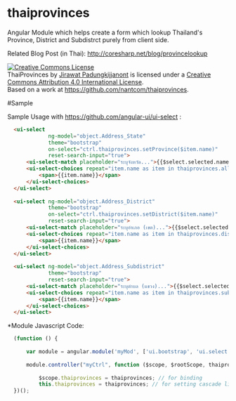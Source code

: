 # thaiprovinces
Angular Module which helps create a form which lookup Thailand's Province, District and Subdistrct purely from client side.

Related Blog Post (in Thai): http://coresharp.net/blog/provincelookup

<a rel="license" href="http://creativecommons.org/licenses/by/4.0/"><img alt="Creative Commons License" style="border-width:0" src="https://i.creativecommons.org/l/by/4.0/88x31.png" /></a><br /><span xmlns:dct="http://purl.org/dc/terms/" property="dct:title">ThaiProvinces</span> by <a xmlns:cc="http://creativecommons.org/ns#" href="http://nant.co" property="cc:attributionName" rel="cc:attributionURL">Jirawat Padungkijjanont</a> is licensed under a <a rel="license" href="http://creativecommons.org/licenses/by/4.0/">Creative Commons Attribution 4.0 International License</a>.<br />Based on a work at <a xmlns:dct="http://purl.org/dc/terms/" href="https://github.com/nantcom/thaiprovinces" rel="dct:source">https://github.com/nantcom/thaiprovinces</a>.

#Sample

Sample Usage with https://github.com/angular-ui/ui-select :

```html
  <ui-select
             ng-model="object.Address_State"
             theme="bootstrap"
             on-select="ctrl.thaiprovinces.setProvince($item.name)"
             reset-search-input="true">
      <ui-select-match placeholder="ระบุจังหวัด...">{{$select.selected.name}}</ui-select-match>
      <ui-select-choices repeat="item.name as item in thaiprovinces.all | filter: { name: $select.search }">
          <span>{{item.name}}</span>
      </ui-select-choices>
  </ui-select>
  
  <ui-select ng-model="object.Address_District"
             theme="bootstrap"
             on-select="ctrl.thaiprovinces.setDistrict($item.name)"
             reset-search-input="true">
      <ui-select-match placeholder="ระบุอำเภอ (เขต)...">{{$select.selected.name}}</ui-select-match>
      <ui-select-choices repeat="item.name as item in thaiprovinces.districtList | filter: { name: $select.search }">
          <span>{{item.name}}</span>
      </ui-select-choices>
  </ui-select>
  
  <ui-select ng-model="object.Address_Subdistrict"
             theme="bootstrap"
             reset-search-input="true">
      <ui-select-match placeholder="ระบุตำบล (แขวง)...">{{$select.selected.name}}</ui-select-match>
      <ui-select-choices repeat="item.name as item in thaiprovinces.subDistrictList | filter: {name : $select.search}">
          <span>{{item.name}}</span>
      </ui-select-choices>
  </ui-select>                
```

*Module Javascript Code:

```javascript
  (function () {
  
      var module = angular.module('myMod', ['ui.bootstrap', 'ui.select', 'nantcom-thaiprovinces']);
  
      module.controller("myCtrl", function ($scope, $rootScope, thaiprovinces) {
  
          $scope.thaiprovinces = thaiprovinces; // for binding
          this.thaiprovinces = thaiprovinces; // for setting cascade list of district/subdistrict
  })();
```
